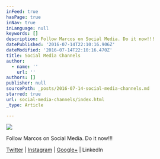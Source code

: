 ```yaml
---
inFeed: true
hasPage: true
inNav: true
inLanguage: null
keywords: []
description: Follow Marcos on Social Media. Do it now!!!
datePublished: '2016-07-14T22:10:16.906Z'
dateModified: '2016-07-14T22:10:16.470Z'
title: Social Media Channels
author:
  - name: ''
    url: ''
authors: []
publisher: null
sourcePath: _posts/2016-07-14-social-media-channels.md
starred: true
url: social-media-channels/index.html
_type: Article

---
```

![](https://the-grid-user-content.s3-us-west-2.amazonaws.com/f8a746d9-6a77-40af-af32-aee20870dca4.jpg)

Follow Marcos on Social Media. Do it now!!!

[Twitter][0] | [Instagram][1] | [Google+][2] | LinkedIn

[0]: https://twitter.com/marcosnyc
[1]: https://www.instagram.com/simplymarcos/
[2]: https://plus.google.com/u/0/111150226891979797743